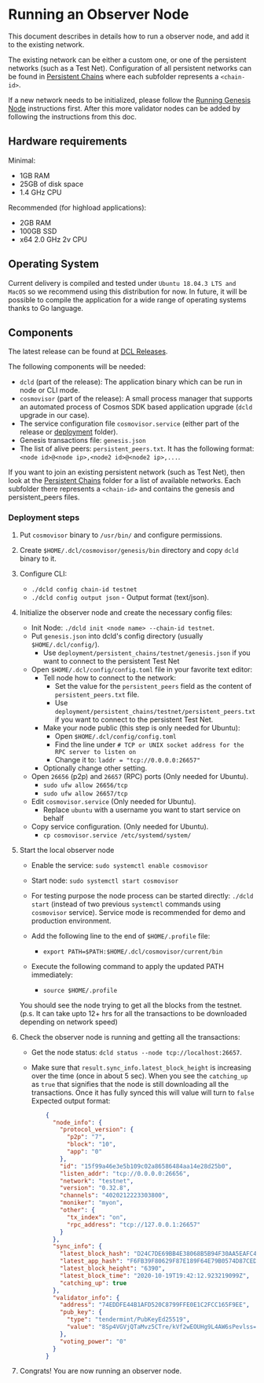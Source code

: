 # Running an Observer Node

This document describes in details how to run a observer node, and add it to the existing network.

The existing network can be either a custom one, or one of the persistent networks (such as a Test Net).
Configuration of all persistent networks can be found in [Persistent Chains](../../deployment/persistent_chains)
where each subfolder represents a `<chain-id>`.

If a new network needs to be initialized, please follow the [Running Genesis Node](running-genesis-node.md)
instructions first. After this more validator nodes can be added by following the instructions from this doc.

## Hardware requirements

Minimal:

- 1GB RAM
- 25GB of disk space
- 1.4 GHz CPU

Recommended (for highload applications):

- 2GB RAM
- 100GB SSD
- x64 2.0 GHz 2v CPU

## Operating System

Current delivery is compiled and tested under `Ubuntu 18.04.3 LTS and MacOS` so we recommend using this distribution for now. In future, it will be possible to compile the application for a wide range of operating systems thanks to Go language.

## Components

The latest release can be found at [DCL Releases](https://github.com/zigbee-alliance/distributed-compliance-ledger/releases).

The following components will be needed:

- `dcld` (part of the release): The application binary which can be run in node or CLI mode.
- `cosmovisor` (part of the release): A small process manager that supports an automated process of Cosmos SDK based application upgrade (`dcld` upgrade in our case).
- The service configuration file `cosmovisor.service`
(either part of the release or [deployment](../../deployment) folder).
- Genesis transactions file: `genesis.json`
- The list of alive peers: `persistent_peers.txt`. It has the following format: `<node id>@<node ip>,<node2 id>@<node2 ip>,...`.

If you want to join an existing persistent network (such as Test Net), then look at the [Persistent Chains](../../deployment/persistent_chains)
folder for a list of available networks. Each subfolder there represents a `<chain-id>`
and contains the genesis and persistent_peers files.

### Deployment steps

1. Put `cosmovisor` binary to `/usr/bin/` and configure permissions.

2. Create `$HOME/.dcl/cosmovisor/genesis/bin` directory and copy `dcld` binary to it.

3. Configure CLI:
    - `./dcld config chain-id testnet`
    - `./dcld config output json` - Output format (text/json).

4. Initialize the observer node and create the necessary config files:
    - Init Node: `./dcld init <node name> --chain-id testnet`.
    - Put `genesis.json` into dcld's config directory (usually `$HOME/.dcl/config/`).
        - Use `deployment/persistent_chains/testnet/genesis.json` if you want to connect to the persistent Test Net
    - Open `$HOME/.dcl/config/config.toml` file in your favorite text editor:
        - Tell node how to connect to the network:
            - Set the value for the `persistent_peers` field as the content of `persistent_peers.txt` file.
            - Use `deployment/persistent_chains/testnet/persistent_peers.txt` if you want to connect to the persistent Test Net.
        - Make your node public (this step is only needed for Ubuntu):
            - Open `$HOME/.dcl/config/config.toml`
            - Find the line under `# TCP or UNIX socket address for the RPC server to listen on`
            - Change it to: `laddr = "tcp://0.0.0.0:26657"`
        - Optionally change other setting.
    - Open `26656` (p2p) and `26657` (RPC) ports (Only needed for Ubuntu).
        - `sudo ufw allow 26656/tcp`
        - `sudo ufw allow 26657/tcp`
    - Edit `cosmovisor.service` (Only needed for Ubuntu).
        - Replace `ubuntu` with a username you want to start service on behalf
    - Copy service configuration. (Only needed for Ubuntu).
        - `cp cosmovisor.service /etc/systemd/system/`

5. Start the local observer node
   - Enable the service: `sudo systemctl enable cosmovisor`
   - Start node: `sudo systemctl start cosmovisor`
   - For testing purpose the node process can be started directly: `./dcld start` (instead of two previous `systemctl` commands using `cosmovisor` service).
   Service mode is recommended for demo and production environment.

   - Add the following line to the end of `$HOME/.profile` file:
      - `export PATH=$PATH:$HOME/.dcl/cosmovisor/current/bin`
   - Execute the following command to apply the updated PATH immediately:
      - `source $HOME/.profile`

   You should see the node trying to get all the blocks from the testnet. (p.s. It can take upto 12+ hrs for all the transactions to be downloaded depending on network speed)

6. Check the observer node is running and getting all the transactions:

    - Get the node status: `dcld status --node tcp://localhost:26657`.
    - Make sure that `result.sync_info.latest_block_height` is increasing over the time (once in about 5 sec). When you see the `catching_up` as `true` that signifies that the node is still downloading all the transactions. Once it has fully synced this will value will turn to `false`
       Expected output format:

        ```json
            {
              "node_info": {
                "protocol_version": {
                  "p2p": "7",
                  "block": "10",
                  "app": "0"
                },
                "id": "15f99a46e3e5b109c02a86586484aa14e28d25b0",
                "listen_addr": "tcp://0.0.0.0:26656",
                "network": "testnet",
                "version": "0.32.8",
                "channels": "4020212223303800",
                "moniker": "myon",
                "other": {
                  "tx_index": "on",
                  "rpc_address": "tcp://127.0.0.1:26657"
                }
              },
              "sync_info": {
                "latest_block_hash": "D24C7DE69BB4E38068B5B94F30AA5EAFC4BE8EDE3064BE34FE34DBD8634DB8B5",
                "latest_app_hash": "F6FB39F80629F87E189F64E79B0574D87CEDFAEF80FD34AF4D3250604B471F90",
                "latest_block_height": "6390",
                "latest_block_time": "2020-10-19T19:42:12.923219099Z",
                "catching_up": true
              },
              "validator_info": {
                "address": "74EDDFE44B1AFD520C8799FFE0E1C2FCC165F9EE",
                "pub_key": {
                  "type": "tendermint/PubKeyEd25519",
                  "value": "8Sp4VGVjQTaMvz5CTre/kVf2wEOUHg9L4AW6sPevlss="
                },
                "voting_power": "0"
              }
            }
        ```

7. Congrats! You are now running an observer node.

